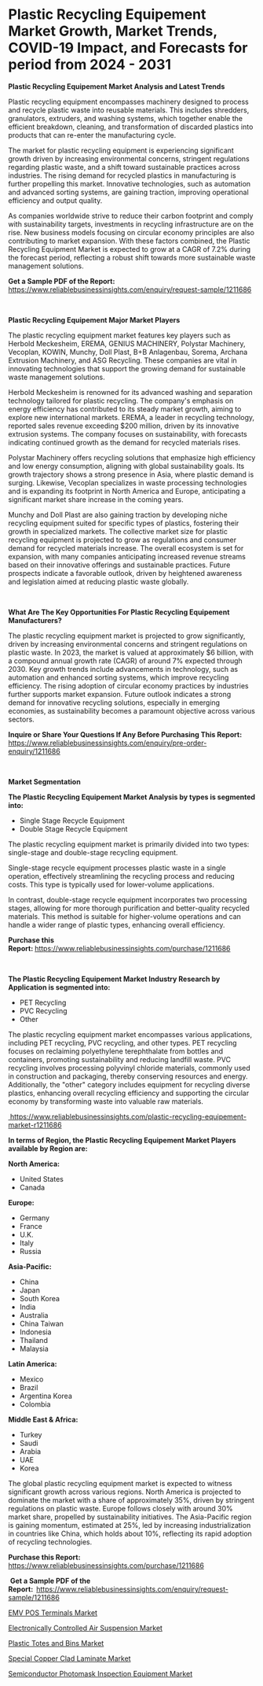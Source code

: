 <p><h1>Plastic Recycling Equipement Market Growth, Market Trends, COVID-19 Impact, and Forecasts for period from 2024 - 2031</h1></p><p><strong>Plastic Recycling Equipement Market Analysis and Latest Trends</strong></p>
<p><p>Plastic recycling equipment encompasses machinery designed to process and recycle plastic waste into reusable materials. This includes shredders, granulators, extruders, and washing systems, which together enable the efficient breakdown, cleaning, and transformation of discarded plastics into products that can re-enter the manufacturing cycle. </p><p>The market for plastic recycling equipment is experiencing significant growth driven by increasing environmental concerns, stringent regulations regarding plastic waste, and a shift toward sustainable practices across industries. The rising demand for recycled plastics in manufacturing is further propelling this market. Innovative technologies, such as automation and advanced sorting systems, are gaining traction, improving operational efficiency and output quality.</p><p>As companies worldwide strive to reduce their carbon footprint and comply with sustainability targets, investments in recycling infrastructure are on the rise. New business models focusing on circular economy principles are also contributing to market expansion. With these factors combined, the Plastic Recycling Equipment Market is expected to grow at a CAGR of 7.2% during the forecast period, reflecting a robust shift towards more sustainable waste management solutions.</p></p>
<p><strong>Get a Sample PDF of the Report:&nbsp;</strong> <a href="https://www.reliablebusinessinsights.com/enquiry/request-sample/1211686?utm_campaign=84&utm_medium=2&utm_source=Github&utm_content=ia&utm_term=05102024&utm_id=plastic-recycling-equipement">https://www.reliablebusinessinsights.com/enquiry/request-sample/1211686</a></p>
<p>&nbsp;</p>
<p><strong>Plastic Recycling Equipement Major Market Players</strong></p>
<p><p>The plastic recycling equipment market features key players such as Herbold Meckesheim, EREMA, GENIUS MACHINERY, Polystar Machinery, Vecoplan, KOWIN, Munchy, Doll Plast, B+B Anlagenbau, Sorema, Archana Extrusion Machinery, and ASG Recycling. These companies are vital in innovating technologies that support the growing demand for sustainable waste management solutions.</p><p>Herbold Meckesheim is renowned for its advanced washing and separation technology tailored for plastic recycling. The company's emphasis on energy efficiency has contributed to its steady market growth, aiming to explore new international markets. EREMA, a leader in recycling technology, reported sales revenue exceeding $200 million, driven by its innovative extrusion systems. The company focuses on sustainability, with forecasts indicating continued growth as the demand for recycled materials rises.</p><p>Polystar Machinery offers recycling solutions that emphasize high efficiency and low energy consumption, aligning with global sustainability goals. Its growth trajectory shows a strong presence in Asia, where plastic demand is surging. Likewise, Vecoplan specializes in waste processing technologies and is expanding its footprint in North America and Europe, anticipating a significant market share increase in the coming years.</p><p>Munchy and Doll Plast are also gaining traction by developing niche recycling equipment suited for specific types of plastics, fostering their growth in specialized markets. The collective market size for plastic recycling equipment is projected to grow as regulations and consumer demand for recycled materials increase. The overall ecosystem is set for expansion, with many companies anticipating increased revenue streams based on their innovative offerings and sustainable practices. Future prospects indicate a favorable outlook, driven by heightened awareness and legislation aimed at reducing plastic waste globally.</p></p>
<p>&nbsp;</p>
<p><strong>What Are The Key Opportunities For Plastic Recycling Equipement Manufacturers?</strong></p>
<p><p>The plastic recycling equipment market is projected to grow significantly, driven by increasing environmental concerns and stringent regulations on plastic waste. In 2023, the market is valued at approximately $6 billion, with a compound annual growth rate (CAGR) of around 7% expected through 2030. Key growth trends include advancements in technology, such as automation and enhanced sorting systems, which improve recycling efficiency. The rising adoption of circular economy practices by industries further supports market expansion. Future outlook indicates a strong demand for innovative recycling solutions, especially in emerging economies, as sustainability becomes a paramount objective across various sectors.</p></p>
<p><strong>Inquire or Share Your Questions If Any Before Purchasing This Report:</strong> <a href="https://www.reliablebusinessinsights.com/enquiry/pre-order-enquiry/1211686?utm_campaign=84&utm_medium=2&utm_source=Github&utm_content=ia&utm_term=05102024&utm_id=plastic-recycling-equipement">https://www.reliablebusinessinsights.com/enquiry/pre-order-enquiry/1211686</a></p>
<p>&nbsp;</p>
<p><strong>Market Segmentation</strong></p>
<p><strong>The Plastic Recycling Equipement Market Analysis by types is segmented into:</strong></p>
<p><ul><li>Single Stage Recycle Equipment</li><li>Double Stage Recycle Equipment</li></ul></p>
<p><p>The plastic recycling equipment market is primarily divided into two types: single-stage and double-stage recycling equipment. </p><p>Single-stage recycle equipment processes plastic waste in a single operation, effectively streamlining the recycling process and reducing costs. This type is typically used for lower-volume applications.</p><p>In contrast, double-stage recycle equipment incorporates two processing stages, allowing for more thorough purification and better-quality recycled materials. This method is suitable for higher-volume operations and can handle a wider range of plastic types, enhancing overall efficiency.</p></p>
<p><strong>Purchase this Report:&nbsp;</strong><a href="https://www.reliablebusinessinsights.com/purchase/1211686?utm_campaign=84&utm_medium=2&utm_source=Github&utm_content=ia&utm_term=05102024&utm_id=plastic-recycling-equipement">https://www.reliablebusinessinsights.com/purchase/1211686</a></p>
<p>&nbsp;</p>
<p><strong>The Plastic Recycling Equipement Market Industry Research by Application is segmented into:</strong></p>
<p><ul><li>PET Recycling</li><li>PVC Recycling</li><li>Other</li></ul></p>
<p><p>The plastic recycling equipment market encompasses various applications, including PET recycling, PVC recycling, and other types. PET recycling focuses on reclaiming polyethylene terephthalate from bottles and containers, promoting sustainability and reducing landfill waste. PVC recycling involves processing polyvinyl chloride materials, commonly used in construction and packaging, thereby conserving resources and energy. Additionally, the "other" category includes equipment for recycling diverse plastics, enhancing overall recycling efficiency and supporting the circular economy by transforming waste into valuable raw materials.</p></p>
<p><a href="https://www.reliablebusinessinsights.com/plastic-recycling-equipement-market-r1211686?utm_campaign=84&utm_medium=2&utm_source=Github&utm_content=ia&utm_term=05102024&utm_id=plastic-recycling-equipement">&nbsp;https://www.reliablebusinessinsights.com/plastic-recycling-equipement-market-r1211686</a></p>
<p><strong>In terms of Region, the Plastic Recycling Equipement Market Players available by Region are:</strong></p>
<p>
    <p> <strong> North America: </strong>
        <ul>
            <li>United States</li>
            <li>Canada</li>
        </ul>
        </p> 
    <p> <strong> Europe: </strong>
        <ul>
            <li>Germany</li>
            <li>France</li>
            <li>U.K.</li>
            <li>Italy</li>
            <li>Russia</li>
        </ul>
        </p> 
    <p> <strong> Asia-Pacific: </strong>
        <ul>
            <li>China</li>
            <li>Japan</li>
            <li>South Korea</li>
            <li>India</li>
            <li>Australia</li>
            <li>China Taiwan</li>
            <li>Indonesia</li>
            <li>Thailand</li>
            <li>Malaysia</li>
        </ul>
        </p> 
    <p> <strong> Latin America: </strong>
        <ul>
            <li>Mexico</li>
            <li>Brazil</li>
            <li>Argentina Korea</li>
            <li>Colombia</li>
        </ul>
        </p> 
    <p> <strong> Middle East & Africa: </strong>
        <ul>
            <li>Turkey</li>
            <li>Saudi</li>
            <li>Arabia</li>
            <li>UAE</li>
            <li>Korea</li>
        </ul>
    </p>
    </p>
<p><p>The global plastic recycling equipment market is expected to witness significant growth across various regions. North America is projected to dominate the market with a share of approximately 35%, driven by stringent regulations on plastic waste. Europe follows closely with around 30% market share, propelled by sustainability initiatives. The Asia-Pacific region is gaining momentum, estimated at 25%, led by increasing industrialization in countries like China, which holds about 10%, reflecting its rapid adoption of recycling technologies.</p></p>
<p><strong>Purchase this Report: </strong><a href="https://www.reliablebusinessinsights.com/purchase/1211686?utm_campaign=84&utm_medium=2&utm_source=Github&utm_content=ia&utm_term=05102024&utm_id=plastic-recycling-equipement">https://www.reliablebusinessinsights.com/purchase/1211686</a></p>
<p>&nbsp;<strong>Get a Sample PDF of the Report:&nbsp;&nbsp;</strong><a href="https://www.reliablebusinessinsights.com/enquiry/request-sample/1211686?utm_campaign=84&utm_medium=2&utm_source=Github&utm_content=ia&utm_term=05102024&utm_id=plastic-recycling-equipement">https://www.reliablebusinessinsights.com/enquiry/request-sample/1211686</a></p>
<p><strong></strong></p>
<p><p><a href="https://www.linkedin.com/pulse/pioneering-growth-analyzing-global-emv-pos-terminals-market-dynamics-jqhje?utm_campaign=84&utm_medium=2&utm_source=Github&utm_content=ia&utm_term=05102024&utm_id=plastic-recycling-equipement">EMV POS Terminals Market</a></p><p><a href="https://www.linkedin.com/pulse/evolution-electronically-controlled-air-suspension-market-ysjre?utm_campaign=84&utm_medium=2&utm_source=Github&utm_content=ia&utm_term=05102024&utm_id=plastic-recycling-equipement">Electronically Controlled Air Suspension Market</a></p><p><a href="https://github.com/GRUBBSCHARLES/Market-Research-Report-List-1/blob/main/plastic-totes-and-bins-market.md?utm_campaign=84&utm_medium=2&utm_source=Github&utm_content=ia&utm_term=05102024&utm_id=plastic-recycling-equipement">Plastic Totes and Bins Market</a></p><p><a href="https://issuu.com/reportprime-2/docs/special-copper-clad-laminate-market_e739ae145de5ef?utm_campaign=84&utm_medium=2&utm_source=Github&utm_content=ia&utm_term=05102024&utm_id=plastic-recycling-equipement">Special Copper Clad Laminate Market</a></p><p><a href="https://issuu.com/reportprime-2/docs/semiconductor-photomask-inspection-_07b10289293d3f?utm_campaign=84&utm_medium=2&utm_source=Github&utm_content=ia&utm_term=05102024&utm_id=plastic-recycling-equipement">Semiconductor Photomask Inspection Equipment Market</a></p></p>